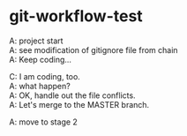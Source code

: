 # git-workflow-test

A:  project start  
A:  see modification of gitignore file from chain  
A:  Keep coding...  



C: I am coding, too.   
A:  what happen?  
A:  OK, handle out the file conflicts.  
A:  Let's merge to the MASTER branch.    

A: move to stage 2